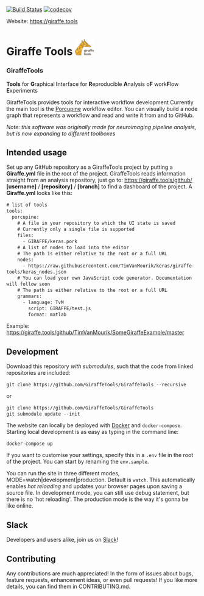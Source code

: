 [![Build Status](https://travis-ci.org/TimVanMourik/GiraffeTools.svg?branch=master)](https://travis-ci.org/TimVanMourik/GiraffeTools)
[![codecov](https://codecov.io/gh/TimVanMourik/GiraffeTools/branch/master/graph/badge.svg)](https://codecov.io/gh/TimVanMourik/GiraffeTools)

Website: https://giraffe.tools
# Giraffe Tools <img src="app/giraffe/static/img/giraffetools_logo.png" width="50">


### GiraffeTools
**Tools** for **G**raphical **I**nterface for **R**eproducible **A**nalysis o**F** work**F**low **E**xperiments

GiraffeTools provides tools for interactive workflow development Currently the main tool is the [Porcupine](https://doi.org/10.1371/journal.pcbi.1006064) workflow editor. You can visually build a node graph that represents a workflow and read and write it from and to GitHub.


*Note: this software was originally made for neuroimaging pipeline analysis, but is now expanding to different toolboxes*

## Intended usage
Set up any GitHub repository as a GiraffeTools project by putting a **Giraffe.yml** file in the root of the project. GiraffeTools reads information straight from an analysis repository, just go to:
https://giraffe.tools/github/ **[username]** / **[repository]** / **[branch]**
to find a dashboard of the project. A **Giraffe.yml** looks like this:
```
# list of tools
tools:
  porcupine:
    # A file in your repository to which the UI state is saved
    # Currently only a single file is supported
    files:
      - GIRAFFE/keras.pork
    # A list of nodes to load into the editor
    # The path is either relative to the root or a full URL
    nodes:
      - https://raw.githubusercontent.com/TimVanMourik/keras/giraffe-tools/keras_nodes.json
    # You can load your own JavaScript code generator. Documentation will follow soon
    # The path is either relative to the root or a full URL
    grammars:
      - language: TvM
        script: GIRAFFE/test.js
        format: matlab
```
Example: https://giraffe.tools/github/TimVanMourik/SomeGiraffeExample/master

## Development
Download this repository *with submodules*, such that the code from linked repositories are included:
```
git clone https://github.com/GiraffeTools/GiraffeTools --recursive
```
or
```
git clone https://github.com/GiraffeTools/GiraffeTools
git submodule update --init
```
The website can locally be deployed with [Docker](https://www.docker.com) and `docker-compose`. Starting local development is as easy as typing in the command line:
```
docker-compose up
```
If you want to customise your settings, specify this in a `.env` file in the root of the project. You can start by renaming the `env.sample`.

You can run the site in three different modes, MODE=watch|development|production. Default is `watch`. This automatically enables *hot reloading* and updates your browser pages upon saving a source file. In development mode, you can still use debug statement, but there is no 'hot reloading'. The production mode is the way it's gonna be like online.

## Slack
Developers and users alike, join us on [Slack](https://giraffe.tools/slack)!


## Contributing
Any contributions are much appreciated! In the form of issues about bugs, feature requests, enhancement ideas, or even pull requests! If you like more details, you can find them in CONTRIBUTING.md.
